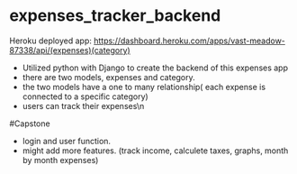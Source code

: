 # expenses_tracker_backend

Heroku deployed app:
https://dashboard.heroku.com/apps/vast-meadow-87338/api/(expenses)(category)

- Utilized python with Django to create the backend of this expenses app
- there are two models, expenses and category.
- the two models have a one to many relationship( each expense is connected to a specific category)
- users can track their expenses\n

#Capstone 

- login and user function.
- might add more features. (track income, calculete taxes, graphs, month by month expenses)




